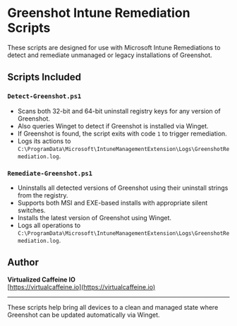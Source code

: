 # Greenshot Intune Remediation Scripts

These scripts are designed for use with Microsoft Intune Remediations to detect and remediate unmanaged or legacy installations of Greenshot.

## Scripts Included

### `Detect-Greenshot.ps1`
- Scans both 32-bit and 64-bit uninstall registry keys for any version of Greenshot.
- Also queries Winget to detect if Greenshot is installed via Winget.
- If Greenshot is found, the script exits with code `1` to trigger remediation.
- Logs its actions to `C:\ProgramData\Microsoft\IntuneManagementExtension\Logs\GreenshotRemediation.log`.

### `Remediate-Greenshot.ps1`
- Uninstalls all detected versions of Greenshot using their uninstall strings from the registry.
- Supports both MSI and EXE-based installs with appropriate silent switches.
- Installs the latest version of Greenshot using Winget.
- Logs all operations to `C:\ProgramData\Microsoft\IntuneManagementExtension\Logs\GreenshotRemediation.log`.

## Author

**Virtualized Caffeine IO**  
[https://virtualcaffeine.io](https://virtualcaffeine.io)

---

These scripts help bring all devices to a clean and managed state where Greenshot can be updated automatically via Winget.
